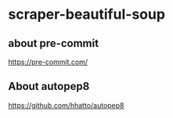 # scraper-beautiful-soup

## about pre-commit
https://pre-commit.com/

## About autopep8
https://github.com/hhatto/autopep8

